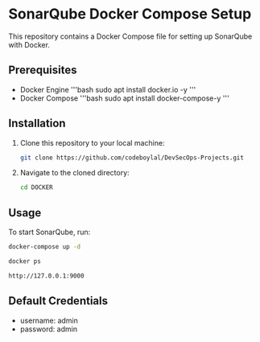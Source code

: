 # SonarQube Docker Compose Setup

This repository contains a Docker Compose file for setting up SonarQube with Docker.

## Prerequisites

- Docker Engine
    '''bash
    sudo apt install docker.io -y
    '''
- Docker Compose
    '''bash
    sudo apt install docker-compose-y
    '''
## Installation

1. Clone this repository to your local machine:

    ```bash
    git clone https://github.com/codeboylal/DevSecOps-Projects.git
    ```

2. Navigate to the cloned directory:

    ```bash
    cd DOCKER
    ```

## Usage

To start SonarQube, run:

```bash
docker-compose up -d
```
```bash
docker ps
```
```bash
http://127.0.0.1:9000
```

## Default Credentials
- username: admin
- password: admin



